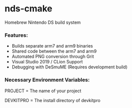 # nds-cmake

Homebrew Nintendo DS build system

### Features:

- Builds separate arm7 and arm9 binaries
- Shared code between the arm7 and arm9
- Automated PNG conversion through Grit
- Visual Studio 2019 / CLion Support
- Debugging with DeSmuME (Requires development build)

### Necessary Environment Variables:

PROJECT = The name of your project

DEVKITPRO = The install directory of devkitpro
